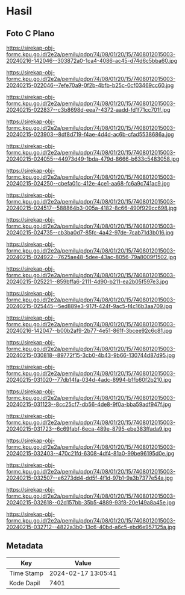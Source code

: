 # Hasil

## Foto C Plano

https://sirekap-obj-formc.kpu.go.id/2e2a/pemilu/pdpr/74/08/01/20/15/7408012015003-20240216-142046--303872a0-1ca4-4086-ac45-d74d6c5bba60.jpg

https://sirekap-obj-formc.kpu.go.id/2e2a/pemilu/pdpr/74/08/01/20/15/7408012015003-20240215-022046--7efe70a9-0f2b-4bfb-b25c-0cf03469cc60.jpg

https://sirekap-obj-formc.kpu.go.id/2e2a/pemilu/pdpr/74/08/01/20/15/7408012015003-20240215-022837--c3b8698d-eea7-4372-aadd-fd1f71cc701f.jpg

https://sirekap-obj-formc.kpu.go.id/2e2a/pemilu/pdpr/74/08/01/20/15/7408012015003-20240215-023903--8df8d719-f4ae-4d4d-ac6b-cfad5538686a.jpg

https://sirekap-obj-formc.kpu.go.id/2e2a/pemilu/pdpr/74/08/01/20/15/7408012015003-20240215-024055--44973d49-1bda-479d-8666-b633c5483058.jpg

https://sirekap-obj-formc.kpu.go.id/2e2a/pemilu/pdpr/74/08/01/20/15/7408012015003-20240215-024250--cbefa01c-412e-4ce1-aa68-fc6a9c741ac9.jpg

https://sirekap-obj-formc.kpu.go.id/2e2a/pemilu/pdpr/74/08/01/20/15/7408012015003-20240215-024517--588864b3-005a-4182-8c66-490f929cc698.jpg

https://sirekap-obj-formc.kpu.go.id/2e2a/pemilu/pdpr/74/08/01/20/15/7408012015003-20240215-024735--cb3ba0d7-85fc-4a42-97de-7cab71d3b016.jpg

https://sirekap-obj-formc.kpu.go.id/2e2a/pemilu/pdpr/74/08/01/20/15/7408012015003-20240215-024922--7625ae48-5dee-43ac-8056-79a8009f1502.jpg

https://sirekap-obj-formc.kpu.go.id/2e2a/pemilu/pdpr/74/08/01/20/15/7408012015003-20240215-025221--859bffa6-2111-4d90-b211-ea2b05f597e3.jpg

https://sirekap-obj-formc.kpu.go.id/2e2a/pemilu/pdpr/74/08/01/20/15/7408012015003-20240215-025445--5ed889e3-917f-424f-9ac5-f4c16b3aa709.jpg

https://sirekap-obj-formc.kpu.go.id/2e2a/pemilu/pdpr/74/08/01/20/15/7408012015003-20240216-142047--b00b2af9-2b77-4e51-861f-3bcee92c6c81.jpg

https://sirekap-obj-formc.kpu.go.id/2e2a/pemilu/pdpr/74/08/01/20/15/7408012015003-20240215-030818--89772f15-3cb0-4b43-9b66-130744d87d95.jpg

https://sirekap-obj-formc.kpu.go.id/2e2a/pemilu/pdpr/74/08/01/20/15/7408012015003-20240215-031020--77db14fa-034d-4adc-8994-b1fb60f2b210.jpg

https://sirekap-obj-formc.kpu.go.id/2e2a/pemilu/pdpr/74/08/01/20/15/7408012015003-20240215-031123--8cc25cf7-db56-4de8-9f0a-bba59adf947f.jpg

https://sirekap-obj-formc.kpu.go.id/2e2a/pemilu/pdpr/74/08/01/20/15/7408012015003-20240215-031723--6c69fabf-6eca-489e-8795-ebe383ffada9.jpg

https://sirekap-obj-formc.kpu.go.id/2e2a/pemilu/pdpr/74/08/01/20/15/7408012015003-20240215-032403--470c21fd-6308-4df4-81a0-99be96195d0e.jpg

https://sirekap-obj-formc.kpu.go.id/2e2a/pemilu/pdpr/74/08/01/20/15/7408012015003-20240215-032507--e6273dd4-dd5f-4f1d-97b1-9a3b7377e54a.jpg

https://sirekap-obj-formc.kpu.go.id/2e2a/pemilu/pdpr/74/08/01/20/15/7408012015003-20240215-032618--02d157bb-35b5-4889-93f8-20e149a8a45e.jpg

https://sirekap-obj-formc.kpu.go.id/2e2a/pemilu/pdpr/74/08/01/20/15/7408012015003-20240215-032712--4822a3b0-13c6-40bd-a6c5-ebd6e957125a.jpg


## Metadata

| Key        | Value               |
| ---------- | ------------------- |
| Time Stamp | 2024-02-17 13:05:41 |
| Kode Dapil | 7401                |



